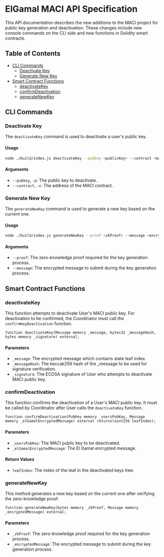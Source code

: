 # ElGamal MACI API Specification

This API documentation describes the new additions to the MACI project for public key generation and deactivation. These changes include new console commands on the CLI side and new functions in Solidity smart contracts.

## Table of Contents

- [CLI Commands](#cli-commands)
  - [Deactivate Key](#deactivate-key)
  - [Generate New Key](#generate-new-key)
- [Smart Contract Functions](#smart-contract-functions)
  - [deactivateKey](#deactivatekey)
  - [confirmDeactivation](#confirmdeactivation)
  - [generateNewKey](#generatenewkey)

## CLI Commands

### Deactivate Key

The `deactivateKey` command is used to deactivate a user's public key.

#### Usage

```sh
node ./build/index.js deactivateKey --pubkey <publicKey> --contract <maciContractAddress>
```

#### Arguments

- `--pubkey`, `-p`: The public key to deactivate.
- `--contract`, `-x`: The address of the MACI contract.

### Generate New Key

The `generateNewKey` command is used to generate a new key based on the current one.

#### Usage

```sh
node ./build/index.js generateNewKey --proof <zkProof> --message <encryptedMessage>
```

#### Arguments

- `--proof`: The zero-knowledge proof required for the key generation process.
- `--message`: The encrypted message to submit during the key generation process.

## Smart Contract Functions

### deactivateKey

This function attempts to deactivate User's MACI public key. For deactivation to be confirmed, the Coordinator must call the `confirmKeyDeactivation` function.

```solidity
function deactivateKey(Message memory _message, bytes32 _messageHash, bytes memory _signature) external;
```

#### Parameters

- `_message`: The encrypted message which contains state leaf index.
- `_messageHash`: The keccak256 hash of the \_message to be used for signature verification.
- `_signature`: The ECDSA signature of User who attempts to deactivate MACI public key.

### confirmDeactivation

This function confirms the deactivation of a User's MACI public key. It must be called by Coordinator after User calls the `deactivateKey` function.

```solidity
function confirmDeactivation(PubKey memory _usersPubKey, Message memory _elGamalEncryptedMessage) external returns(uint256 leafIndex);
```

#### Parameters

- `_usersPubKey`: The MACI public key to be deactivated.
- `_elGamalEncryptedMessage`: The El Gamal encrypted message.

#### Return Values

- `leafIndex`: The index of the leaf in the deactivated keys tree.

### generateNewKey

This method generates a new key based on the current one after verifying the zero-knowledge proof.

```solidity
function generateNewKey(bytes memory _zkProof, Message memory _encryptedMessage) external;
```

#### Parameters

- `_zkProof`: The zero-knowledge proof required for the key generation process.
- `_encryptedMessage`: The encrypted message to submit during the key generation process.